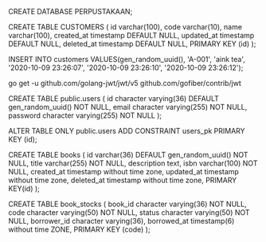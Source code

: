 CREATE DATABASE PERPUSTAKAAN;

CREATE TABLE CUSTOMERS
(
id varchar(100),
code varchar(10),
name varchar(100),
created_at timestamp DEFAULT NULL,
updated_at timestamp DEFAULT NULL,
deleted_at timestamp DEFAULT NULL,
PRIMARY KEY (id)
);

INSERT INTO customers VALUES(gen_random_uuid(), 'A-001', 'aink tea', '2020-10-09 23:26:07', '2020-10-09 23:26:10', '2020-10-09 23:26:12');

go get -u github.com/golang-jwt/jwt/v5 github.com/gofiber/contrib/jwt

CREATE TABLE public.users (
id character varying(36) DEFAULT gen_random_uuid() NOT NULL,
email character varying(255) NOT NULL,
password character varying(255) NOT NULL
);

ALTER TABLE ONLY public.users
ADD CONSTRAINT users_pk PRIMARY KEY (id);

CREATE TABLE books
(
id varchar(36) DEFAULT gen_random_uuid() NOT NULL,
title varchar(255) NOT NULL,
description text,
isbn varchar(100) NOT NULL,
created_at timestamp without time zone,
updated_at timestamp without time zone,
deleted_at timestamp without time zone,
PRIMARY KEY(id)
);

CREATE TABLE book_stocks (
    book_id character varying(36) NOT NULL,
    code character varying(50) NOT NULL,
    status character varying(50) NOT NULL,
    borrower_id character varying(36),
    borrowed_at timestamp(6) without time ZONE,
    PRIMARY KEY (code)
);
